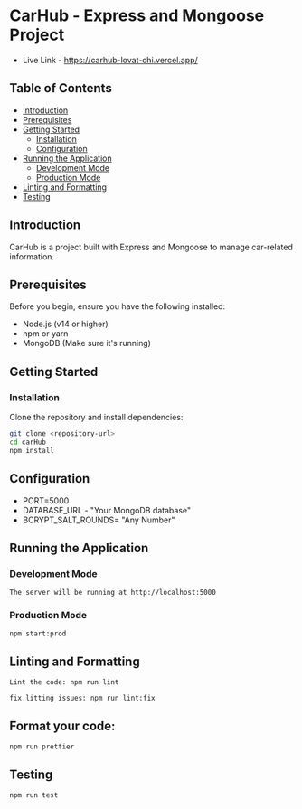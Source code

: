 # CarHub - Express and Mongoose Project
- Live Link - https://carhub-lovat-chi.vercel.app/

## Table of Contents

- [Introduction](#introduction)
- [Prerequisites](#prerequisites)
- [Getting Started](#getting-started)
  - [Installation](#installation)
  - [Configuration](#configuration)
- [Running the Application](#running-the-application)
  - [Development Mode](#development-mode)
  - [Production Mode](#production-mode)
- [Linting and Formatting](#linting-and-formatting)
- [Testing](#testing)

## Introduction
CarHub is a project built with Express and Mongoose to manage car-related information.

## Prerequisites
Before you begin, ensure you have the following installed:

- Node.js (v14 or higher)
- npm or yarn
- MongoDB (Make sure it's running)

## Getting Started

### Installation

Clone the repository and install dependencies:

```bash
git clone <repository-url>
cd carHub
npm install
```
## Configuration
- PORT=5000
- DATABASE_URL - "Your MongoDB database"
- BCRYPT_SALT_ROUNDS= "Any Number"

## Running the Application

### Development Mode
```npm run start:dev
The server will be running at http://localhost:5000
```

### Production Mode
```npm run build
npm start:prod
```


## Linting and Formatting

```
Lint the code: npm run lint
```
```
fix litting issues: npm run lint:fix
```

## Format your code:
```
npm run prettier
```


## Testing
```
npm run test
```
